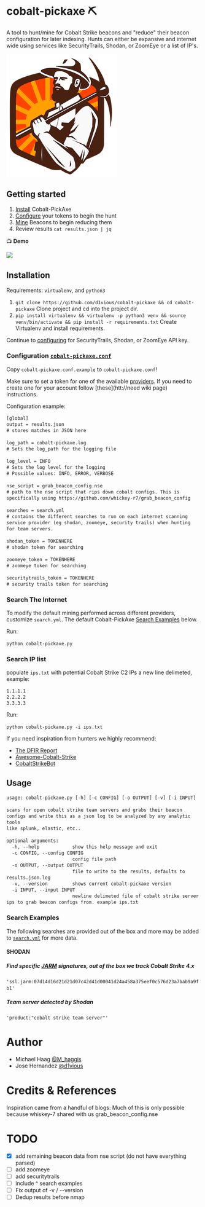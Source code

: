 # cobalt-pickaxe ⛏
A tool to hunt/mine for Cobalt Strike beacons and "reduce"
their beacon configuration for later indexing. Hunts can either be expansive and internet wide using services like SecurityTrails, Shodan, or ZoomEye or a list of IP's. 

![](static/minerman.png)

## Getting started
 
1. [Install](#installation) Cobalt-PickAxe 
2. [Configure](#configuration) your tokens to begin the hunt
3. [Mine](#search-examples) Beacons to begin reducing them
4. Review results `cat results.json | jq`

:tv: **Demo**

![](static/demo.gif)

## Installation 

Requirements: `virtualenv`, and `python3`

1. `git clone https://github.com/d1vious/cobalt-pickaxe && cd cobalt-pickaxe` Clone project and cd into the project dir.
2. `pip install virtualenv && virtualenv -p python3 venv && source venv/bin/activate && pip install -r requirements.txt` Create Virtualenv and install requirements.

Continue to [configuring](#configuration) for SecurityTrails, Shodan, or ZoomEye API key.

### Configuration [`cobalt-pickaxe.conf`](https://github.com/d1vious/cobalt-pickaxe/blob/master/cobalt-pickaxe.conf.example)

Copy `cobalt-pickaxe.conf.example` to `cobalt-pickaxe.conf`!

Make sure to set a token for one of the available [providers](https://github.com/d1vious/cobalt-pickaxe/blob/main/cobalt-pickaxe.conf.example#L18-L25). If you need to create one for your account follow [these](htt://need wiki page) instructions. 

Configuration example:

```
[global]
output = results.json
# stores matches in JSON here

log_path = cobalt-pickaxe.log
# Sets the log_path for the logging file

log_level = INFO
# Sets the log level for the logging
# Possible values: INFO, ERROR, VERBOSE

nse_script = grab_beacon_config.nse
# path to the nse script that rips down cobalt configs. This is specifically using https://github.com/whickey-r7/grab_beacon_config

searches = search.yml
# contains the different searches to run on each internet scanning service provider (eg shodan, zoomeye, security trails) when hunting for team servers.

shodan_token = TOKENHERE
# shodan token for searching

zoomeye_token = TOKENHERE
# zoomeye token for searching

securitytrails_token = TOKENHERE
# security trails token for searching
```

### Search The Internet

To modify the default mining performed across different providers, customize `search.yml`. The default Cobalt-PickAxe [Search Examples](#search-examples) below.

Run:

`python cobalt-pickaxe.py`

### Search IP list
populate `ips.txt` with potential Cobalt Strike C2 IPs a new line delimeted, example:

```
1.1.1.1
2.2.2.2
3.3.3.3
```

Run: 

`python cobalt-pickaxe.py -i ips.txt`

If you need inspiration from hunters we highly recommend:

* [The DFIR Report](https://twitter.com/TheDFIRReport)
* [Awesome-Cobalt-Strike](https://github.com/MichaelKoczwara/Awesome-CobaltStrike-Defence)
* [CobaltStrikeBot](https://twitter.com/cobaltstrikebot)

## Usage

```
usage: cobalt-pickaxe.py [-h] [-c CONFIG] [-o OUTPUT] [-v] [-i INPUT]

scans for open cobalt strike team servers and grabs their beacon configs and write this as a json log to be analyzed by any analytic tools
like splunk, elastic, etc..

optional arguments:
  -h, --help            show this help message and exit
  -c CONFIG, --config CONFIG
                        config file path
  -o OUTPUT, --output OUTPUT
                        file to write to the results, defaults to results.json.log
  -v, --version         shows current cobalt-pickaxe version
  -i INPUT, --input INPUT
                        newline delimeted file of cobalt strike server ips to grab beacon configs from. example ips.txt
```

### Search Examples

The following searches are provided out of the box and more may be added to [`search.yml`](https://github.com/d1vious/cobalt-pickaxe/blob/main/search.yml) for more data. 

#### SHODAN

##### Find specific [JARM](https://blog.cobaltstrike.com/2020/12/08/a-red-teamer-plays-with-jarm/) signatures, out of the box we track Cobalt Strike 4.x 
`'ssl.jarm:07d14d16d21d21d07c42d41d00041d24a458a375eef0c576d23a7bab9a9fb1'`

##### Team server detected by Shodan
`'product:"cobalt strike team server"'`


# Author

* Michael Haag [@M_haggis](https://twitter.com/M_haggis)
* Jose Hernandez [@d1vious](https://twitter.com/d1vious)

# Credits & References

Inspiration came from a handful of blogs:
Much of this is only possible because whiskey-7 shared with us grab_beacon_config.nse

# TODO
- [x] add remaining beacon data from nse script (do not have everything parsed)
- [ ] add zoomeye
- [ ] add securitytrails
- [ ] include ^ search examples
- [ ] Fix output of -v / --version
- [ ] Dedup results before nmap